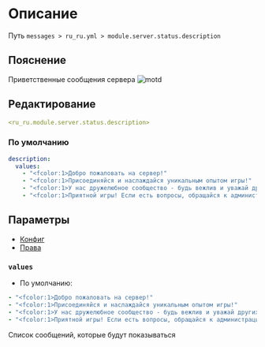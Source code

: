 # Описание
Путь `messages > ru_ru.yml > module.server.status.description`

## Пояснение
Приветственные сообщения сервера
![motd](/motd.png)

## Редактирование
```yaml
<ru_ru.module.server.status.description>
```

### По умолчанию
```yaml
description:
  values:
    - "<fcolor:1>Добро пожаловать на сервер!"
    - "<fcolor:1>Присоединяйся и наслаждайся уникальным опытом игры!"
    - "<fcolor:1>У нас дружелюбное сообщество - будь вежлив и уважай других!"
    - "<fcolor:1>Приятной игры! Если есть вопросы, обращайся к администрации"
```

## Параметры

- [Конфиг](/ru/config/module/server/status/description/)
- [Права](/ru/permissions/module/server/status/description/)

### `values`
- По умолчанию:
```yaml
- "<fcolor:1>Добро пожаловать на сервер!"
- "<fcolor:1>Присоединяйся и наслаждайся уникальным опытом игры!"
- "<fcolor:1>У нас дружелюбное сообщество - будь вежлив и уважай других!"
- "<fcolor:1>Приятной игры! Если есть вопросы, обращайся к администрации"
```

Список сообщений, которые будут показываться


